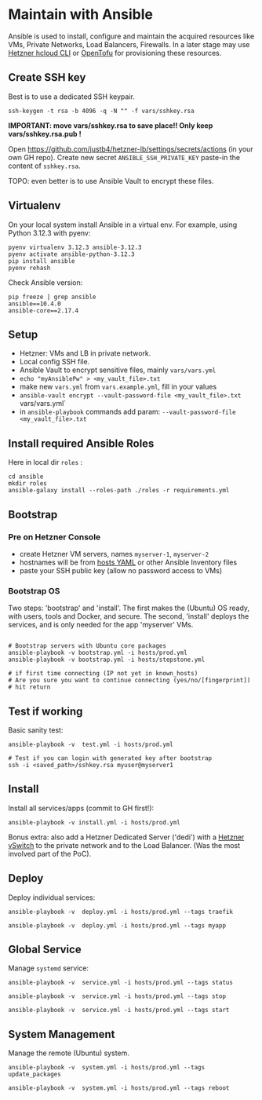 # Maintain with Ansible

Ansible is used to install, configure and maintain the acquired resources like 
VMs, Private Networks, Load Balancers, Firewalls.
In a later stage may use [Hetzner hcloud CLI](https://community.hetzner.com/tutorials/howto-hcloud-cli) or 
[OpenTofu](https://library.tf/providers/hetznercloud/hcloud/latest) for provisioning these resources.

## Create SSH key

Best is to use a dedicated SSH keypair.

```
ssh-keygen -t rsa -b 4096 -q -N "" -f vars/sshkey.rsa

```
**IMPORTANT: move vars/sshkey.rsa to save place!! Only keep vars/sshkey.rsa.pub !**

Open https://github.com/justb4/hetzner-lb/settings/secrets/actions (in your own GH repo). Create new secret
`ANSIBLE_SSH_PRIVATE_KEY` paste-in the content of `sshkey.rsa`.

TOPO: even better is to use Ansible Vault to encrypt these files.

## Virtualenv

On your local system install Ansible in a virtual env.
For example, using Python 3.12.3 with pyenv:

```
pyenv virtualenv 3.12.3 ansible-3.12.3
pyenv activate ansible-python-3.12.3
pip install ansible
pyenv rehash
```

Check Ansible version:

```
pip freeze | grep ansible
ansible==10.4.0
ansible-core==2.17.4
```

## Setup

* Hetzner: VMs and LB in private network.
* Local config SSH file.
* Ansible Vault to encrypt sensitive files, mainly `vars/vars.yml`
* `echo "myAnsiblePw" > <my_vault_file>.txt`
* make new `vars.yml` from `vars.example.yml`, fill in your values
* `ansible-vault encrypt --vault-password-file <my_vault_file>.txt` vars/vars.yml`
* in `ansible-playbook` commands add param: `--vault-password-file <my_vault_file>.txt`

## Install required Ansible Roles

Here in local dir `roles` :

```
cd ansible
mkdir roles
ansible-galaxy install --roles-path ./roles -r requirements.yml

```

## Bootstrap

### Pre on Hetzner Console

* create Hetzner VM servers, names `myserver-1`, `myserver-2`
* hostnames will be from [hosts YAML](hosts/prod.yml) or other Ansible Inventory files
* paste your SSH public key (allow no password access to VMs)

### Bootstrap OS
Two steps: 'bootstrap' and 'install'. The first makes the (Ubuntu) OS ready, with users, tools and Docker,
and secure. The second, 'install' deploys the services, and is only needed for the app 'myserver' VMs.

```

# Bootstrap servers with Ubuntu core packages
ansible-playbook -v bootstrap.yml -i hosts/prod.yml
ansible-playbook -v bootstrap.yml -i hosts/stepstone.yml

# if first time connecting (IP not yet in known_hosts)
# Are you sure you want to continue connecting (yes/no/[fingerprint])
# hit return
```

## Test if working

Basic sanity test:

```
ansible-playbook -v  test.yml -i hosts/prod.yml

# Test if you can login with generated key after bootstrap
ssh -i <saved_path>/sshkey.rsa myuser@myserver1
```

## Install

Install all services/apps (commit to GH first!):

```
ansible-playbook -v install.yml -i hosts/prod.yml

```

Bonus extra: also add a Hetzner Dedicated Server ('dedi') with a [Hetzner vSwitch](https://docs.hetzner.com/robot/dedicated-server/network/vswitch/) 
to the private network and to the Load Balancer. (Was the most involved part of the PoC).

## Deploy

Deploy individual services:

```
ansible-playbook -v  deploy.yml -i hosts/prod.yml --tags traefik

ansible-playbook -v  deploy.yml -i hosts/prod.yml --tags myapp

```

## Global Service

Manage `systemd` service:

```
ansible-playbook -v  service.yml -i hosts/prod.yml --tags status

ansible-playbook -v  service.yml -i hosts/prod.yml --tags stop

ansible-playbook -v  service.yml -i hosts/prod.yml --tags start

```

## System Management

Manage the remote (Ubuntu) system.

```
ansible-playbook -v  system.yml -i hosts/prod.yml --tags update_packages

ansible-playbook -v  system.yml -i hosts/prod.yml --tags reboot

```
